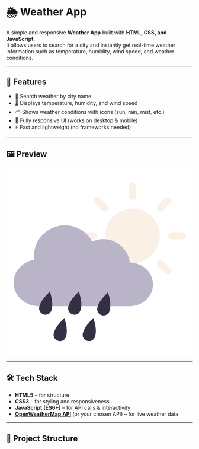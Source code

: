 # 🌦️ Weather App

A simple and responsive **Weather App** built with **HTML, CSS, and JavaScript**.  
It allows users to search for a city and instantly get real-time weather information such as temperature, humidity, wind speed, and weather conditions.

---

## 🚀 Features

- 🔎 Search weather by city name  
- 🌡️ Displays temperature, humidity, and wind speed  
- ⛅ Shows weather conditions with icons (sun, rain, mist, etc.)  
- 📱 Fully responsive UI (works on desktop & mobile)  
- ⚡ Fast and lightweight (no frameworks needed)  

---

## 🖼️ Preview

![App Screenshot](imgs/icon.svg)  

---

## 🛠️ Tech Stack

- **HTML5** – for structure  
- **CSS3** – for styling and responsiveness  
- **JavaScript (ES6+)** – for API calls & interactivity  
- **[OpenWeatherMap API](https://openweathermap.org/api)** (or your chosen API) – for live weather data  

---

## 📂 Project Structure

